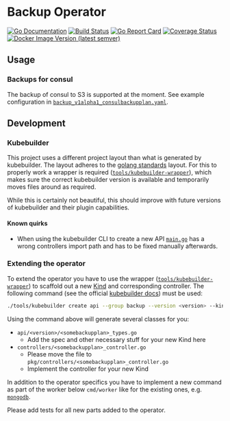 # Backup Operator

[![Go Documentation](https://img.shields.io/badge/go-doc-blue.svg?style=flat)](https://pkg.go.dev/mod/github.com/kubism/backup-operator?tab=packages)
[![Build Status](https://travis-ci.org/kubism/backup-operator.svg?branch=master)](https://travis-ci.org/kubism/backup-operator)
[![Go Report Card](https://goreportcard.com/badge/github.com/kubism/backup-operator)](https://goreportcard.com/report/github.com/kubism/backup-operator)
[![Coverage Status](https://coveralls.io/repos/github/kubism/backup-operator/badge.svg?branch=master)](https://coveralls.io/github/kubism/backup-operator?branch=master)
[![Docker Image Version (latest semver)](https://img.shields.io/docker/v/kubismio/backup-operator.svg?sort=semver)](https://hub.docker.com/r/kubismio/backup-operator/tags)

## Usage

### Backups for consul

The backup of consul to S3 is supported at the moment. See example configuration in [`backup_v1alpha1_consulbackupplan.yaml`](./config/samples/backup_v1alpha1_consulbackupplan.yaml).

## Development

### Kubebuilder

This project uses a different project layout than what is generated by
kubebuilder. The layout adheres to the [golang standards](https://github.com/golang-standards/project-layout) layout.
For this to properly work a wrapper is required ([`tools/kubebuilder-wrapper`](./tools/kubebuilder-wrapper)),
which makes sure the correct kubebuilder version is available and temporarily
moves files around as required.

While this is certainly not beautiful, this should improve with future versions
of kubebuilder and their plugin capabilities.

#### Known quirks

* When using the kubebuilder CLI to create a new API [`main.go`](./cmd/manager/main.go)
has a wrong controllers import path and has to be fixed manually afterwards.

### Extending the operator

To extend the operator you have to use the wrapper ([`tools/kubebuilder-wrapper`](./tools/kubebuilder-wrapper)) to scaffold out a new [Kind](https://book.kubebuilder.io/cronjob-tutorial/gvks.html#kinds-and-resources) and corresponding controller. The following command (see the official [kubebuilder docs](https://book.kubebuilder.io/cronjob-tutorial/new-api.html)) must be used:

```bash
./tools/kubebuilder create api --group backup --version <version> --kind <SomeBackupPlan>
```

Using the command above will generate several classes for you:

* `api/<version>/<somebackupplan>_types.go`
  * Add the spec and other necessary stuff for your new Kind here
* `controllers/<somebackupplan>_controller.go`
  * Please move the file to `pkg/controllers/<somebackupplan>_controller.go`
  * Implement the controller for your new Kind

In addition to the operator specifics you have to implement a new command as part of the worker below `cmd/worker` like for the existing ones, e.g. [`mongodb`](cmd/worker/mongodb.go).

Please add tests for all new parts added to the operator.